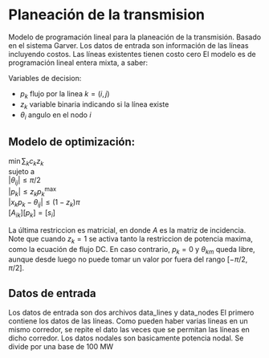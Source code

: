 # Planeación de la transmision

Modelo de programación lineal para la planeación de la transmisión. 
Basado en el sistema Garver.  Los datos de entrada son información
de las líneas incluyendo costos.  Las líneas existentes tienen costo cero
El modelo es de programación lineal entera mixta, a saber:

Variables de decision:
* $p_k$ flujo por la linea $k=(i,j)$
* $z_k$ variable binaria indicando si la línea existe
* $\theta_i$ angulo en el nodo $i$

## Modelo de optimización:

$\min \sum_k c_kz_k$  
sujeto a  
$|\theta_{ij}|\leq \pi/2$  
$|p_k|\leq z_kp_k^\text{max}$  
$|x_k p_k - \theta_{ij}| \leq (1-z_k)\pi$  
$[A_{ik}][p_k] = [s_i]$  

La última restriccion es matricial, en donde $A$ es la matriz de incidencia.  Note que cuando $z_k=1$ se activa tanto la restriccion de potencia maxima, como la ecuación de flujo DC.  En caso contrario, $p_k=0$ y $\theta_{km}$ queda libre, aunque desde luego no puede tomar un valor por fuera del rango $[-\pi/2,\pi/2]$.

## Datos de entrada

Los datos de entrada son dos archivos data_lines y data_nodes
El primero contiene los datos de las líneas.  Como pueden haber varias lineas en un mismo corredor, se repite el dato las veces que se permitan las líneas en dicho corredor.  Los datos nodales son basicamente potencia nodal.  Se divide por una base de 100 MW



